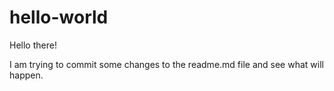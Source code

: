 # hello-world


Hello there!

I am trying to commit some changes to the readme.md file and see what will happen.
